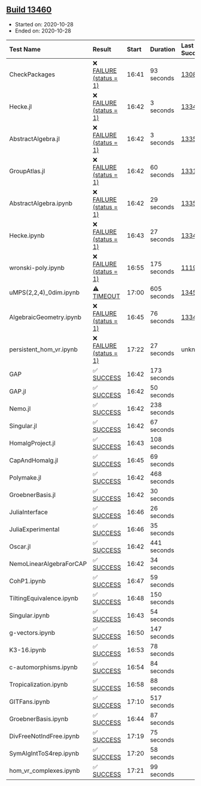 ## [Build 13460](https://oscarci.mathematik.uni-kl.de/job/oscar/13460/)

* Started on: 2020-10-28
* Ended on: 2020-10-28

| Test Name    | Result | Start | Duration | Last Success | First Failure |
|:-------------|:-------|:------|:---------|:-------------|:--------------|
| CheckPackages | ❌ [FAILURE (status = 1)](https://oscarci.mathematik.uni-kl.de/job/oscar/13460/artifact/logs/build-13460/CheckPackages.log) | 16:41 | 93 seconds | [13085](https://oscarci.mathematik.uni-kl.de/job/oscar/13085/) | [13086](https://oscarci.mathematik.uni-kl.de/job/oscar/13086/) |
| Hecke.jl | ❌ [FAILURE (status = 1)](https://oscarci.mathematik.uni-kl.de/job/oscar/13460/artifact/logs/build-13460/Hecke.jl.log) | 16:42 | 3 seconds | [13341](https://oscarci.mathematik.uni-kl.de/job/oscar/13341/) | [13342](https://oscarci.mathematik.uni-kl.de/job/oscar/13342/) |
| AbstractAlgebra.jl | ❌ [FAILURE (status = 1)](https://oscarci.mathematik.uni-kl.de/job/oscar/13460/artifact/logs/build-13460/AbstractAlgebra.jl.log) | 16:42 | 3 seconds | [13355](https://oscarci.mathematik.uni-kl.de/job/oscar/13355/) | [13356](https://oscarci.mathematik.uni-kl.de/job/oscar/13356/) |
| GroupAtlas.jl | ❌ [FAILURE (status = 1)](https://oscarci.mathematik.uni-kl.de/job/oscar/13460/artifact/logs/build-13460/GroupAtlas.jl.log) | 16:42 | 60 seconds | [13311](https://oscarci.mathematik.uni-kl.de/job/oscar/13311/) | [13312](https://oscarci.mathematik.uni-kl.de/job/oscar/13312/) |
| AbstractAlgebra.ipynb | ❌ [FAILURE (status = 1)](https://oscarci.mathematik.uni-kl.de/job/oscar/13460/artifact/logs/build-13460/AbstractAlgebra.ipynb.log) | 16:42 | 29 seconds | [13355](https://oscarci.mathematik.uni-kl.de/job/oscar/13355/) | [13356](https://oscarci.mathematik.uni-kl.de/job/oscar/13356/) |
| Hecke.ipynb | ❌ [FAILURE (status = 1)](https://oscarci.mathematik.uni-kl.de/job/oscar/13460/artifact/logs/build-13460/Hecke.ipynb.log) | 16:43 | 27 seconds | [13341](https://oscarci.mathematik.uni-kl.de/job/oscar/13341/) | [13342](https://oscarci.mathematik.uni-kl.de/job/oscar/13342/) |
| wronski-poly.ipynb | ❌ [FAILURE (status = 1)](https://oscarci.mathematik.uni-kl.de/job/oscar/13460/artifact/logs/build-13460/wronski-poly.ipynb.log) | 16:55 | 175 seconds | [11192](https://oscarci.mathematik.uni-kl.de/job/oscar/11192/) | [11193](https://oscarci.mathematik.uni-kl.de/job/oscar/11193/) |
| uMPS(2,2,4)_0dim.ipynb | ⚠ [TIMEOUT](https://oscarci.mathematik.uni-kl.de/job/oscar/13460/artifact/logs/build-13460/uMPS-2-2-4-_0dim.ipynb.log) | 17:00 | 605 seconds | [13459](https://oscarci.mathematik.uni-kl.de/job/oscar/13459/) | [13460](https://oscarci.mathematik.uni-kl.de/job/oscar/13460/) |
| AlgebraicGeometry.ipynb | ❌ [FAILURE (status = 1)](https://oscarci.mathematik.uni-kl.de/job/oscar/13460/artifact/logs/build-13460/AlgebraicGeometry.ipynb.log) | 16:45 | 76 seconds | [13341](https://oscarci.mathematik.uni-kl.de/job/oscar/13341/) | [13342](https://oscarci.mathematik.uni-kl.de/job/oscar/13342/) |
| persistent_hom_vr.ipynb | ❌ [FAILURE (status = 1)](https://oscarci.mathematik.uni-kl.de/job/oscar/13460/artifact/logs/build-13460/persistent_hom_vr.ipynb.log) | 17:22 | 27 seconds | unknown | unknown |
| GAP | ✅ [SUCCESS](https://oscarci.mathematik.uni-kl.de/job/oscar/13460/artifact/logs/build-13460/GAP.log) | 16:42 | 173 seconds |  |  |
| GAP.jl | ✅ [SUCCESS](https://oscarci.mathematik.uni-kl.de/job/oscar/13460/artifact/logs/build-13460/GAP.jl.log) | 16:42 | 50 seconds |  |  |
| Nemo.jl | ✅ [SUCCESS](https://oscarci.mathematik.uni-kl.de/job/oscar/13460/artifact/logs/build-13460/Nemo.jl.log) | 16:42 | 238 seconds |  |  |
| Singular.jl | ✅ [SUCCESS](https://oscarci.mathematik.uni-kl.de/job/oscar/13460/artifact/logs/build-13460/Singular.jl.log) | 16:42 | 67 seconds |  |  |
| HomalgProject.jl | ✅ [SUCCESS](https://oscarci.mathematik.uni-kl.de/job/oscar/13460/artifact/logs/build-13460/HomalgProject.jl.log) | 16:43 | 108 seconds |  |  |
| CapAndHomalg.jl | ✅ [SUCCESS](https://oscarci.mathematik.uni-kl.de/job/oscar/13460/artifact/logs/build-13460/CapAndHomalg.jl.log) | 16:45 | 69 seconds |  |  |
| Polymake.jl | ✅ [SUCCESS](https://oscarci.mathematik.uni-kl.de/job/oscar/13460/artifact/logs/build-13460/Polymake.jl.log) | 16:42 | 468 seconds |  |  |
| GroebnerBasis.jl | ✅ [SUCCESS](https://oscarci.mathematik.uni-kl.de/job/oscar/13460/artifact/logs/build-13460/GroebnerBasis.jl.log) | 16:42 | 30 seconds |  |  |
| JuliaInterface | ✅ [SUCCESS](https://oscarci.mathematik.uni-kl.de/job/oscar/13460/artifact/logs/build-13460/JuliaInterface.log) | 16:46 | 26 seconds |  |  |
| JuliaExperimental | ✅ [SUCCESS](https://oscarci.mathematik.uni-kl.de/job/oscar/13460/artifact/logs/build-13460/JuliaExperimental.log) | 16:46 | 35 seconds |  |  |
| Oscar.jl | ✅ [SUCCESS](https://oscarci.mathematik.uni-kl.de/job/oscar/13460/artifact/logs/build-13460/Oscar.jl.log) | 16:42 | 441 seconds |  |  |
| NemoLinearAlgebraForCAP | ✅ [SUCCESS](https://oscarci.mathematik.uni-kl.de/job/oscar/13460/artifact/logs/build-13460/NemoLinearAlgebraForCAP.log) | 16:42 | 34 seconds |  |  |
| CohP1.ipynb | ✅ [SUCCESS](https://oscarci.mathematik.uni-kl.de/job/oscar/13460/artifact/logs/build-13460/CohP1.ipynb.log) | 16:47 | 59 seconds |  |  |
| TiltingEquivalence.ipynb | ✅ [SUCCESS](https://oscarci.mathematik.uni-kl.de/job/oscar/13460/artifact/logs/build-13460/TiltingEquivalence.ipynb.log) | 16:48 | 150 seconds |  |  |
| Singular.ipynb | ✅ [SUCCESS](https://oscarci.mathematik.uni-kl.de/job/oscar/13460/artifact/logs/build-13460/Singular.ipynb.log) | 16:43 | 54 seconds |  |  |
| g-vectors.ipynb | ✅ [SUCCESS](https://oscarci.mathematik.uni-kl.de/job/oscar/13460/artifact/logs/build-13460/g-vectors.ipynb.log) | 16:50 | 147 seconds |  |  |
| K3-16.ipynb | ✅ [SUCCESS](https://oscarci.mathematik.uni-kl.de/job/oscar/13460/artifact/logs/build-13460/K3-16.ipynb.log) | 16:53 | 78 seconds |  |  |
| c-automorphisms.ipynb | ✅ [SUCCESS](https://oscarci.mathematik.uni-kl.de/job/oscar/13460/artifact/logs/build-13460/c-automorphisms.ipynb.log) | 16:54 | 84 seconds |  |  |
| Tropicalization.ipynb | ✅ [SUCCESS](https://oscarci.mathematik.uni-kl.de/job/oscar/13460/artifact/logs/build-13460/Tropicalization.ipynb.log) | 16:58 | 88 seconds |  |  |
| GITFans.ipynb | ✅ [SUCCESS](https://oscarci.mathematik.uni-kl.de/job/oscar/13460/artifact/logs/build-13460/GITFans.ipynb.log) | 17:10 | 517 seconds |  |  |
| GroebnerBasis.ipynb | ✅ [SUCCESS](https://oscarci.mathematik.uni-kl.de/job/oscar/13460/artifact/logs/build-13460/GroebnerBasis.ipynb.log) | 16:44 | 87 seconds |  |  |
| DivFreeNotIndFree.ipynb | ✅ [SUCCESS](https://oscarci.mathematik.uni-kl.de/job/oscar/13460/artifact/logs/build-13460/DivFreeNotIndFree.ipynb.log) | 17:19 | 75 seconds |  |  |
| SymAlgIntToS4rep.ipynb | ✅ [SUCCESS](https://oscarci.mathematik.uni-kl.de/job/oscar/13460/artifact/logs/build-13460/SymAlgIntToS4rep.ipynb.log) | 17:20 | 58 seconds |  |  |
| hom_vr_complexes.ipynb | ✅ [SUCCESS](https://oscarci.mathematik.uni-kl.de/job/oscar/13460/artifact/logs/build-13460/hom_vr_complexes.ipynb.log) | 17:21 | 99 seconds |  |  |
